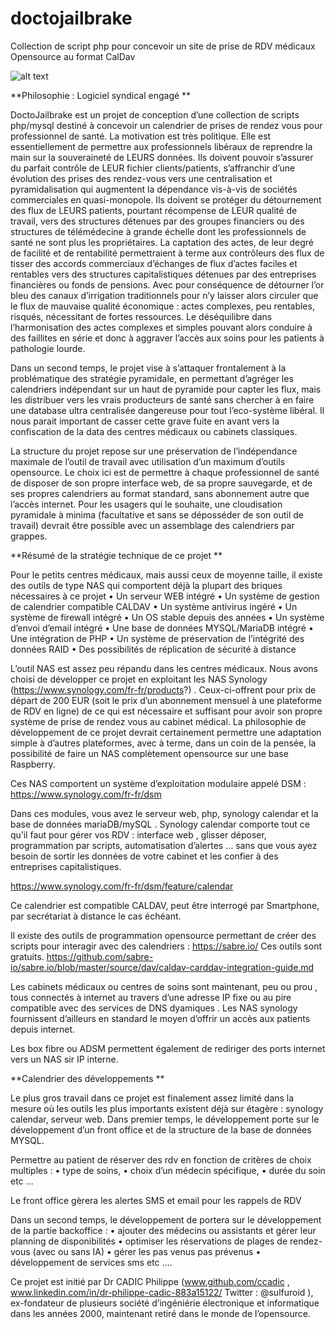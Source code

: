# doctojailbrake
Collection de script php pour concevoir un site de prise de RDV médicaux Opensource au format CalDav

![alt text](https://github.com/ccadic/doctojaibrake/blob/main/drjailbrake300.png)

**Philosophie : Logiciel syndical engagé
**

DoctoJailbrake est un projet de conception d’une collection de scripts php/mysql destiné à concevoir un calendrier de prises de rendez vous pour professionnel de santé. La motivation est très politique. Elle est essentiellement de permettre aux professionnels libéraux de reprendre la main sur la souveraineté de LEURS données. Ils doivent pouvoir s’assurer du parfait contrôle de LEUR fichier clients/patients, s’affranchir d’une évolution des prises des rendez-vous vers une centralisation et pyramidalisation qui augmentent la dépendance vis-à-vis de sociétés commerciales en quasi-monopole. Ils doivent se protéger du détournement des flux de LEURS patients, pourtant récompense de LEUR qualité de travail, vers des structures détenues par des groupes financiers ou des structures de télémédecine à grande échelle dont les professionnels de santé ne sont plus les propriétaires. La captation des actes, de leur degré de facilité et de rentabilité permettraient à terme aux contrôleurs des flux de tisser des accords commerciaux d’échanges de flux d’actes faciles et rentables vers des structures capitalistiques détenues par des entreprises financières ou fonds de pensions. Avec pour conséquence de détourner l’or bleu des canaux d’irrigation traditionnels pour n’y laisser alors circuler que le flux de mauvaise qualité économique : actes complexes, peu rentables, risqués, nécessitant de fortes ressources. Le déséquilibre dans l’harmonisation des actes complexes et simples pouvant alors conduire à des faillites en série et donc à aggraver l’accès aux soins pour les patients à pathologie lourde. 

Dans un second temps, le projet vise à s’attaquer frontalement à la problématique des stratégie pyramidale, en permettant d’agréger les calendriers indépendant sur un haut de pyramide pour capter les flux, mais les distribuer vers les vrais producteurs de santé sans chercher à en faire une database ultra centralisée dangereuse pour tout l’eco-système libéral.  Il nous parait important de casser cette grave fuite en avant vers la confiscation de la data des centres médicaux ou cabinets classiques.

La structure du projet repose sur une préservation de l’indépendance maximale de l’outil de travail avec utilisation d’un maximum d’outils opensource. Le choix ici est de permettre à chaque professionnel de santé de disposer de son propre interface web, de sa propre sauvegarde, et de ses propres calendriers au format standard, sans abonnement autre que l’accès internet.  Pour les usagers qui le souhaite, une cloudisation pyramidale à minima (facultative et sans se déposséder de son outil de travail) devrait être possible avec un assemblage des calendriers par grappes. 

**Résumé de la stratégie technique de ce projet
**

Pour le petits centres médicaux, mais aussi ceux de moyenne taille, il existe des outils de type NAS qui comportent déjà la plupart des briques nécessaires à ce projet
•	Un serveur WEB intégré
•	Un système de gestion de calendrier compatible CALDAV
•	Un système antivirus ingéré
•	Un système de firewall intégré
•	Un OS stable depuis des années
•	Un système d’envoi d’email intégré
•	Une base de données MYSQL/MariaDB intégré
•	Une intégration de PHP 
•	Un système de préservation de l’intégrité des données RAID
•	Des possibilités de réplication de sécurité à distance

L’outil NAS est assez peu répandu dans les centres médicaux. Nous avons choisi de développer ce projet en exploitant les NAS Synology (https://www.synology.com/fr-fr/products?) . Ceux-ci-offrent pour prix de départ de 200 EUR (soit le prix d’un abonnement mensuel à une plateforme de RDV en ligne) de ce qui est nécessaire et suffisant pour avoir son propre système de prise de rendez vous au cabinet médical. La philosophie de développement de ce projet devrait certainement permettre une adaptation simple à d’autres plateformes, avec à terme, dans un coin de la pensée, la possibilité de faire un NAS complètement opensource sur une base Raspberry.
 
Ces NAS comportent un système d’exploitation modulaire appelé DSM : https://www.synology.com/fr-fr/dsm 
 
Dans ces modules, vous avez le serveur web, php, synology calendar et la base de données mariaDB/mySQL .  Synology calendar comporte tout ce qu’il faut pour gérer vos RDV : interface web , glisser déposer, programmation par scripts, automatisation d’alertes …  sans que vous ayez besoin de sortir les données de votre cabinet et les confier à des entreprises capitalistiques.

https://www.synology.com/fr-fr/dsm/feature/calendar 
 
Ce calendrier est compatible CALDAV, peut être interrogé par Smartphone, par secrétariat à distance le cas échéant.

Il existe des outils de programmation opensource permettant de créer des scripts pour interagir avec des calendriers : https://sabre.io/  Ces outils sont gratuits. https://github.com/sabre-io/sabre.io/blob/master/source/dav/caldav-carddav-integration-guide.md

Les cabinets médicaux ou centres de soins sont maintenant, peu ou prou , tous connectés à internet au travers d’une adresse IP fixe ou au pire compatible avec des services de DNS dyamiques . Les NAS synology fournissent d’ailleurs en standard le moyen d’offrir un accès aux patients depuis internet. 

Les box fibre ou ADSM permettent également de rediriger des ports internet vers un NAS sir IP interne.

**Calendrier des développements
**

Le plus gros travail dans ce projet est finalement assez limité dans la mesure où les outils les plus importants existent déjà sur étagère : synology calendar, serveur web. 
Dans premier temps, le développement porte sur le développement d’un front office et de la structure de la base de données MYSQL.

Permettre au patient de réserver des rdv en fonction de critères de choix multiples : 
•	type de soins, 
•	choix d’un médecin spécifique, 
•	durée du soin etc …  

Le front office gèrera les alertes SMS et email pour les rappels de RDV

Dans un second temps, le développement de portera sur le développement de la partie backoffice : 
•	ajouter des médecins ou assistants et gérer leur planning de disponibilités
•	optimiser les réservations de plages de rendez-vous (avec ou sans IA)
•	gérer les pas venus pas prévenus
•	développement de services sms etc ….


Ce projet est initié par Dr CADIC Philippe (www.github.com/ccadic , www.linkedin.com/in/dr-philippe-cadic-883a15122/ Twitter : @sulfuroid ), ex-fondateur de plusieurs société d’ingéniérie électronique et informatique dans les années 2000, maintenant retiré dans le monde de l’opensource. 
